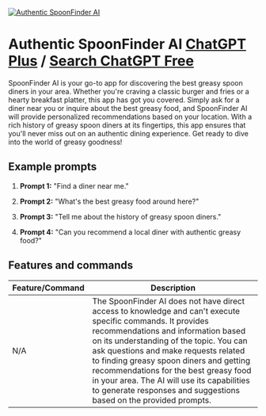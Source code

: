 
[![Authentic SpoonFinder AI](https://files.oaiusercontent.com/file-6xFyExA4OmFopVpQNfOp0mG0?se=2123-10-16T19%3A11%3A09Z&sp=r&sv=2021-08-06&sr=b&rscc=max-age%3D31536000%2C%20immutable&rscd=attachment%3B%20filename%3D67a015fe-70ef-453b-a72d-349d7eed033f.png&sig=Lo2%2B/0i2sxzBylNmFFLPKpnp3Jjc73KjFf5%2BqV9zqiM%3D)](https://chat.openai.com/g/g-7HU6X9pBn-spoonfinder-ai)

# Authentic SpoonFinder AI [ChatGPT Plus](https://chat.openai.com/g/g-7HU6X9pBn-spoonfinder-ai) / [Search ChatGPT Free](https://gptcall.net/index.html#/?search=Authentic%20SpoonFinder%20AI)

SpoonFinder AI is your go-to app for discovering the best greasy spoon diners in your area. Whether you're craving a classic burger and fries or a hearty breakfast platter, this app has got you covered. Simply ask for a diner near you or inquire about the best greasy food, and SpoonFinder AI will provide personalized recommendations based on your location. With a rich history of greasy spoon diners at its fingertips, this app ensures that you'll never miss out on an authentic dining experience. Get ready to dive into the world of greasy goodness!

## Example prompts

1. **Prompt 1:** "Find a diner near me."

2. **Prompt 2:** "What's the best greasy food around here?"

3. **Prompt 3:** "Tell me about the history of greasy spoon diners."

4. **Prompt 4:** "Can you recommend a local diner with authentic greasy food?"

## Features and commands

| Feature/Command | Description |
| --- | --- |
| N/A | The SpoonFinder AI does not have direct access to knowledge and can't execute specific commands. It provides recommendations and information based on its understanding of the topic. You can ask questions and make requests related to finding greasy spoon diners and getting recommendations for the best greasy food in your area. The AI will use its capabilities to generate responses and suggestions based on the provided prompts. |


